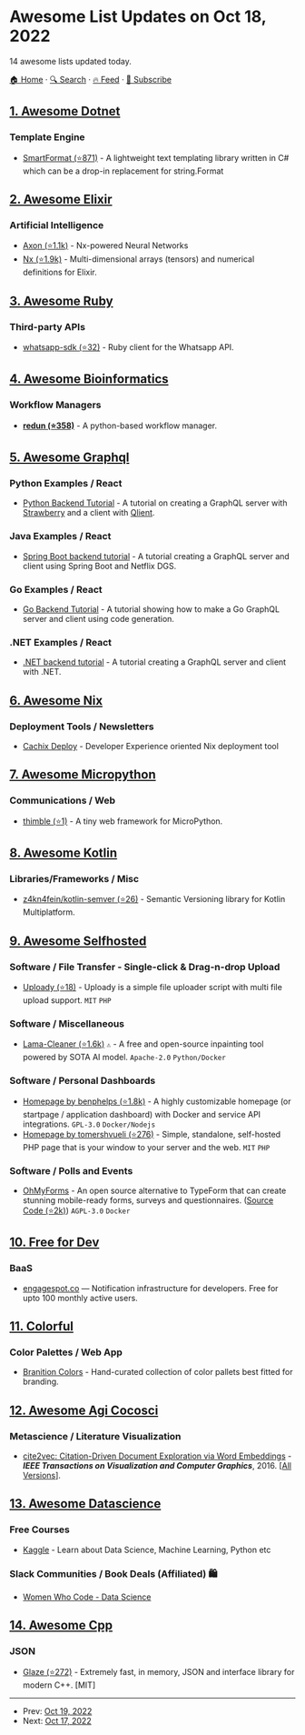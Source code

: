 # Awesome List Updates on Oct 18, 2022

14 awesome lists updated today.

[🏠 Home](/README.md) · [🔍 Search](https://test.trackawesomelist.com/search/) · [🔥 Feed](https://test.trackawesomelist.com/feed.xml) · [📮 Subscribe](https://trackawesomelist.us17.list-manage.com/subscribe?u=d2f0117aa829c83a63ec63c2f&id=36a103854c)



## [1. Awesome Dotnet](/content/quozd/awesome-dotnet/README.md)

### Template Engine

*   [SmartFormat (⭐871)](https://github.com/axuno/SmartFormat) - A lightweight text templating library written in C# which can be a drop-in replacement for string.Format

## [2. Awesome Elixir](/content/h4cc/awesome-elixir/README.md)

### Artificial Intelligence

*   [Axon (⭐1.1k)](https://github.com/elixir-nx/axon) - Nx-powered Neural Networks
*   [Nx (⭐1.9k)](https://github.com/elixir-nx/nx) - Multi-dimensional arrays (tensors) and numerical definitions for Elixir.

## [3. Awesome Ruby](/content/markets/awesome-ruby/README.md)

### Third-party APIs

*   [whatsapp-sdk (⭐32)](https://github.com/ignacio-chiazzo/ruby_whatsapp_sdk) - Ruby client for the Whatsapp API.

## [4. Awesome Bioinformatics](/content/danielecook/Awesome-Bioinformatics/README.md)

### Workflow Managers

*   **[redun (⭐358)](https://github.com/insitro/redun)** - A python-based workflow manager.

## [5. Awesome Graphql](/content/chentsulin/awesome-graphql/README.md)

### Python Examples / React

*   [Python Backend Tutorial](https://hasura.io/learn/graphql/backend-stack/languages/python/) - A tutorial on creating a GraphQL server with [Strawberry](https://strawberry.rocks/) and a client with [Qlient](https://qlient-org.github.io/python-qlient/site/).

### Java Examples / React

*   [Spring Boot backend tutorial](https://hasura.io/learn/graphql/backend-stack/languages/java/) - A tutorial creating a GraphQL server and client using Spring Boot and Netflix DGS.

### Go Examples / React

*   [Go Backend Tutorial](https://hasura.io/learn/graphql/backend-stack/languages/go/) - A tutorial showing how to make a Go GraphQL server and client using code generation.

### .NET Examples / React

*   [.NET backend tutorial](https://hasura.io/learn/graphql/backend-stack/languages/dotnet/) - A tutorial creating a GraphQL server and client with .NET.

## [6. Awesome Nix](/content/nix-community/awesome-nix/README.md)

### Deployment Tools / Newsletters

*   [Cachix Deploy](https://docs.cachix.org/deploy) - Developer Experience oriented Nix deployment tool

## [7. Awesome Micropython](/content/mcauser/awesome-micropython/README.md)

### Communications / Web

*   [thimble (⭐1)](https://github.com/DavesCodeMusings/thimble) - A tiny web framework for MicroPython.

## [8. Awesome Kotlin](/content/KotlinBy/awesome-kotlin/README.md)

### Libraries/Frameworks / Misc

*   [z4kn4fein/kotlin-semver (⭐26)](https://github.com/z4kn4fein/kotlin-semver) - Semantic Versioning library for Kotlin Multiplatform.

## [9. Awesome Selfhosted](/content/awesome-selfhosted/awesome-selfhosted/README.md)

### Software / File Transfer - Single-click & Drag-n-drop Upload

*   [Uploady (⭐18)](https://github.com/farisc0de/Uploady) - Uploady is a simple file uploader script with multi file upload support. `MIT` `PHP`

### Software / Miscellaneous

*   [Lama-Cleaner (⭐1.6k)](https://github.com/Sanster/lama-cleaner) `⚠` - A free and open-source inpainting tool powered by SOTA AI model. `Apache-2.0` `Python/Docker`

### Software / Personal Dashboards

*   [Homepage by benphelps (⭐1.8k)](https://github.com/benphelps/homepage) - A highly customizable homepage (or startpage / application dashboard) with Docker and service API integrations. `GPL-3.0` `Docker/Nodejs`
*   [Homepage by tomershvueli (⭐276)](https://github.com/tomershvueli/homepage) - Simple, standalone, self-hosted PHP page that is your window to your server and the web. `MIT` `PHP`

### Software / Polls and Events

*   [OhMyForms](https://ohmyform.com/) - An open source alternative to TypeForm that can create stunning mobile-ready forms, surveys and questionnaires. ([Source Code (⭐2k)](https://github.com/ohmyform/ohmyform)) `AGPL-3.0` `Docker`

## [10. Free for Dev](/content/ripienaar/free-for-dev/README.md)

### BaaS

*   [engagespot.co](https://engagespot.co/) — Notification infrastructure for developers. Free for upto 100 monthly active users.

## [11. Colorful](/content/Siddharth11/Colorful/README.md)

### Color Palettes / Web App

*   [Branition Colors](https://branition.com/colors) - Hand-curated collection of color pallets best fitted for branding.

## [12. Awesome Agi Cocosci](/content/YuzheSHI/awesome-agi-cocosci/README.md)

### Metascience / Literature Visualization

*   [cite2vec: Citation-Driven Document Exploration via Word Embeddings](https://matthewberger.github.io/papers/cite2vec.pdf) - ***IEEE Transactions on Visualization and Computer Graphics***, 2016. \[[All Versions](https://scholar.google.com/scholar?cluster=6949650208780085923\&hl=en\&as_sdt=0,5)].

## [13. Awesome Datascience](/content/academic/awesome-datascience/README.md)

### Free Courses

*   [Kaggle](https://www.kaggle.com/learn) - Learn about Data Science, Machine Learning, Python etc

### Slack Communities / Book Deals (Affiliated) 🛍

*   [Women Who Code - Data Science](https://www.womenwhocode.com/datascience)

## [14. Awesome Cpp](/content/fffaraz/awesome-cpp/README.md)

### JSON

*   [Glaze (⭐272)](https://github.com/stephenberry/glaze) - Extremely fast, in memory, JSON and interface library for modern C++. \[MIT]

---

- Prev: [Oct 19, 2022](/content/2022/10/19/README.md)
- Next: [Oct 17, 2022](/content/2022/10/17/README.md)